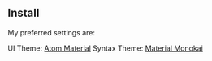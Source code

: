 ## Install

My preferred settings are:

UI Theme: [Atom Material](https://atom.io/themes/atom-material-ui)
Syntax Theme: [Material Monokai](https://atom.io/themes/material-monokai-syntax)
